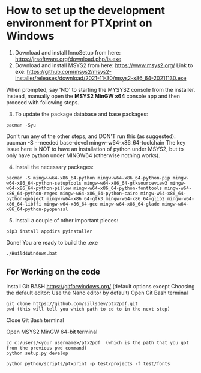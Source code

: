 # How to set up the development environment for PTXprint on Windows

1. Download and install InnoSetup from here: https://jrsoftware.org/download.php/is.exe
2. Download and install MSYS2 from here:     https://www.msys2.org/ 
Link to exe: https://github.com/msys2/msys2-installer/releases/download/2021-11-30/msys2-x86_64-20211130.exe

When prompted, say 'NO' to starting the MYSYS2 console from the installer. 
Instead, manually open the **MSYS2 MinGW x64** console app and then proceed with following steps.

3. To update the package database and base packages:
```
pacman -Syu
```
Don't run any of the other steps, and DON'T run this (as suggested): pacman -S --needed base-devel mingw-w64-x86_64-toolchain
The key issue here is NOT to have an installation of python under MSYS2, but to only have python under MINGW64 (otherwise nothing works).

4. Install the necessary packages:
```
pacman -S mingw-w64-x86_64-python mingw-w64-x86_64-python-pip mingw-w64-x86_64-python-setuptools mingw-w64-x86_64-gtksourceview3 mingw-w64-x86_64-python-pillow mingw-w64-x86_64-python-fonttools mingw-w64-x86_64-python-regex mingw-w64-x86_64-python-cairo mingw-w64-x86_64-python-gobject mingw-w64-x86_64-gtk3 mingw-w64-x86_64-glib2 mingw-w64-x86_64-libffi mingw-w64-x86_64-gcc mingw-w64-x86_64-glade mingw-w64-x86_64-python-pyopenssl
```

5. Install a couple of other important pieces:
```
pip3 install appdirs pyinstaller
```

Done! You are ready to build the .exe

```
./Build4Windows.bat
```

## For Working on the code

Install Git BASH https://gitforwindows.org/ (default options except Choosing the default editor: Use the Nano editor by default)
Open Git Bash terminal
```
git clone https://github.com/sillsdev/ptx2pdf.git
pwd (this will tell you which path to cd to in the next step)
```
Close Git Bash terminal

Open MSYS2 MinGW 64-bit terminal
```
cd c:/users/<your username>/ptx2pdf  (which is the path that you got from the previous pwd command)
python setup.py develop

python python/scripts/ptxprint -p test/projects -f test/fonts
```
